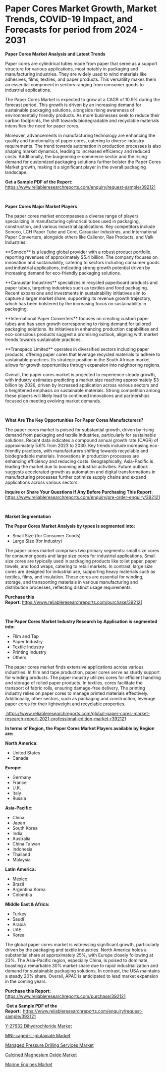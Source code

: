 <p><h1>Paper Cores Market Growth, Market Trends, COVID-19 Impact, and Forecasts for period from 2024 - 2031</h1></p><p><strong>Paper Cores Market Analysis and Latest Trends</strong></p>
<p><p>Paper cores are cylindrical tubes made from paper that serve as a support structure for various applications, most notably in packaging and manufacturing industries. They are widely used to wind materials like adhesives, films, textiles, and paper products. This versatility makes them an essential component in sectors ranging from consumer goods to industrial applications.</p><p>The Paper Cores Market is expected to grow at a CAGR of 10.9% during the forecast period. This growth is driven by an increasing demand for sustainable packaging solutions, alongside rising awareness of environmentally friendly products. As more businesses seek to reduce their carbon footprints, the shift towards biodegradable and recyclable materials intensifies the need for paper cores. </p><p>Moreover, advancements in manufacturing technology are enhancing the quality and functionality of paper cores, catering to diverse industry requirements. The trend towards automation in production processes is also shaping market dynamics, leading to increased efficiency and reduced costs. Additionally, the burgeoning e-commerce sector and the rising demand for customized packaging solutions further bolster the Paper Cores Market growth, making it a significant player in the overall packaging landscape.</p></p>
<p><strong>Get a Sample PDF of the Report:&nbsp;</strong> <a href="https://www.reliableresearchreports.com/enquiry/request-sample/392121?utm_campaign=10&utm_medium=2&utm_source=Github&utm_content=ia&utm_term=26102024&utm_id=paper-cores">https://www.reliableresearchreports.com/enquiry/request-sample/392121</a></p>
<p>&nbsp;</p>
<p><strong>Paper Cores Major Market Players</strong></p>
<p><p>The paper cores market encompasses a diverse range of players specializing in manufacturing cylindrical tubes used in packaging, construction, and various industrial applications. Key competitors include Sonoco, LCH Paper Tube and Core, Caraustar Industries, and International Paper Converters, alongside others like Callenor, Rae Products, and Valk Industries.</p><p>**Sonoco** is a leading global provider with a robust product portfolio, reporting revenues of approximately $5.4 billion. The company focuses on innovation and sustainability, catering to sectors including consumer goods and industrial applications, indicating strong growth potential driven by increasing demand for eco-friendly packaging solutions.</p><p>**Caraustar Industries** specializes in recycled paperboard products and paper tubes, targeting industries such as textiles and food packaging. Recent expansions and investments in sustainability initiatives aim to capture a larger market share, supporting its revenue growth trajectory, which has been bolstered by the increasing focus on sustainability in packaging.</p><p>**International Paper Converters** focuses on creating custom paper tubes and has seen growth corresponding to rising demand for tailored packaging solutions. Its initiatives in enhancing production capabilities and eco-conscious products suggest a promising outlook, aligning with market trends towards sustainable practices.</p><p>**Transpaco Limited** operates in diversified sectors including paper products, offering paper cores that leverage recycled materials to adhere to sustainable practices. Its strategic position in the South African market allows for growth opportunities through expansion into neighboring regions.</p><p>Overall, the paper cores market is projected to experience steady growth, with industry estimates predicting a market size reaching approximately $3 billion by 2026, driven by increased application across various sectors and a heightened emphasis on sustainable materials. Strong competition among these players will likely lead to continued innovations and partnerships focused on meeting evolving market demands.</p></p>
<p>&nbsp;</p>
<p><strong>What Are The Key Opportunities For Paper Cores Manufacturers?</strong></p>
<p><p>The paper cores market is poised for substantial growth, driven by rising demand from packaging and textile industries, particularly for sustainable solutions. Recent data indicates a compound annual growth rate (CAGR) of approximately 5.6% from 2023 to 2030. Key trends include increasing eco-friendly practices, with manufacturers shifting towards recyclable and biodegradable materials. Innovations in production processes are enhancing efficiency and reducing costs. Geographically, Asia-Pacific is leading the market due to booming industrial activities. Future outlook suggests accelerated growth as automation and digital transformations in manufacturing processes further optimize supply chains and expand applications across various sectors.</p></p>
<p><strong>Inquire or Share Your Questions If Any Before Purchasing This Report:</strong> <a href="https://www.reliableresearchreports.com/enquiry/pre-order-enquiry/392121?utm_campaign=10&utm_medium=2&utm_source=Github&utm_content=ia&utm_term=26102024&utm_id=paper-cores">https://www.reliableresearchreports.com/enquiry/pre-order-enquiry/392121</a></p>
<p>&nbsp;</p>
<p><strong>Market Segmentation</strong></p>
<p><strong>The Paper Cores Market Analysis by types is segmented into:</strong></p>
<p><ul><li>Small Size (for Consumer Goods)</li><li>Large Size (for Industry)</li></ul></p>
<p><p>The paper cores market comprises two primary segments: small size cores for consumer goods and large size cores for industrial applications. Small size cores are typically used in packaging products like toilet paper, paper towels, and food wraps, catering to retail markets. In contrast, large size cores are designed for industrial use, supporting heavy materials such as textiles, films, and insulation. These cores are essential for winding, storage, and transporting materials in various manufacturing and distribution processes, reflecting distinct usage requirements.</p></p>
<p><strong>Purchase this Report:&nbsp;</strong><a href="https://www.reliableresearchreports.com/purchase/392121?utm_campaign=10&utm_medium=2&utm_source=Github&utm_content=ia&utm_term=26102024&utm_id=paper-cores">https://www.reliableresearchreports.com/purchase/392121</a></p>
<p>&nbsp;</p>
<p><strong>The Paper Cores Market Industry Research by Application is segmented into:</strong></p>
<p><ul><li>Flim and Tap</li><li>Paper Industry</li><li>Textile Industry</li><li>Printing Industry</li><li>Others</li></ul></p>
<p><p>The paper cores market finds extensive applications across various industries. In film and tape production, paper cores serve as sturdy support for winding products. The paper industry utilizes cores for efficient handling and storage of rolled paper products. In textiles, cores facilitate the transport of fabric rolls, ensuring damage-free delivery. The printing industry relies on paper cores to manage printed materials effectively. Additionally, other sectors, such as packaging and construction, leverage paper cores for their lightweight and recyclable properties.</p></p>
<p><a href="https://www.reliableresearchreports.com/global-paper-cores-market-research-report-2021-professional-edition-market-r392121?utm_campaign=10&utm_medium=2&utm_source=Github&utm_content=ia&utm_term=26102024&utm_id=paper-cores">&nbsp;https://www.reliableresearchreports.com/global-paper-cores-market-research-report-2021-professional-edition-market-r392121</a></p>
<p><strong>In terms of Region, the Paper Cores Market Players available by Region are:</strong></p>
<p>
    <p> <strong> North America: </strong>
        <ul>
            <li>United States</li>
            <li>Canada</li>
        </ul>
        </p> 
    <p> <strong> Europe: </strong>
        <ul>
            <li>Germany</li>
            <li>France</li>
            <li>U.K.</li>
            <li>Italy</li>
            <li>Russia</li>
        </ul>
        </p> 
    <p> <strong> Asia-Pacific: </strong>
        <ul>
            <li>China</li>
            <li>Japan</li>
            <li>South Korea</li>
            <li>India</li>
            <li>Australia</li>
            <li>China Taiwan</li>
            <li>Indonesia</li>
            <li>Thailand</li>
            <li>Malaysia</li>
        </ul>
        </p> 
    <p> <strong> Latin America: </strong>
        <ul>
            <li>Mexico</li>
            <li>Brazil</li>
            <li>Argentina Korea</li>
            <li>Colombia</li>
        </ul>
        </p> 
    <p> <strong> Middle East & Africa: </strong>
        <ul>
            <li>Turkey</li>
            <li>Saudi</li>
            <li>Arabia</li>
            <li>UAE</li>
            <li>Korea</li>
        </ul>
    </p>
    </p>
<p><p>The global paper cores market is witnessing significant growth, particularly driven by the packaging and textile industries. North America holds a substantial share at approximately 25%, with Europe closely following at 23%. The Asia-Pacific region, especially China, is poised to dominate, boasting a remarkable 30% market share due to rapid industrialization and demand for sustainable packaging solutions. In contrast, the USA maintains a steady 20% share. Overall, APAC is anticipated to lead market expansion in the coming years.</p></p>
<p><strong>Purchase this Report: </strong><a href="https://www.reliableresearchreports.com/purchase/392121?utm_campaign=10&utm_medium=2&utm_source=Github&utm_content=ia&utm_term=26102024&utm_id=paper-cores">https://www.reliableresearchreports.com/purchase/392121</a></p>
<p>&nbsp;<strong>Get a Sample PDF of the Report:&nbsp;&nbsp;</strong><a href="https://www.reliableresearchreports.com/enquiry/request-sample/392121?utm_campaign=10&utm_medium=2&utm_source=Github&utm_content=ia&utm_term=26102024&utm_id=paper-cores">https://www.reliableresearchreports.com/enquiry/request-sample/392121</a></p>
<p><strong></strong></p>
<p><p><a href="https://www.linkedin.com/pulse/navigating-global-y-27632-dihydrochloride-market-from-trends-xpoec?utm_campaign=10&utm_medium=2&utm_source=Github&utm_content=ia&utm_term=26102024&utm_id=paper-cores">Y-27632 Dihydrochloride Market</a></p><p><a href="https://www.linkedin.com/pulse/mni-caged-l-glutamate-market-emerging-trends-future-prospects-r4mvc?utm_campaign=10&utm_medium=2&utm_source=Github&utm_content=ia&utm_term=26102024&utm_id=paper-cores">MNI-caged-L-glutamate Market</a></p><p><a href="https://issuu.com/reportprime-2/docs/managed-pressure-drilling-services-_71d0e21edb3f91?utm_campaign=10&utm_medium=2&utm_source=Github&utm_content=ia&utm_term=26102024&utm_id=paper-cores">Managed Pressure Drilling Services Market</a></p><p><a href="https://github.com/MCGEE-CRANECaitlyn/Market-Research-Report-List-1/blob/main/calcined-magnesium-oxide-market.md?utm_campaign=10&utm_medium=2&utm_source=Github&utm_content=ia&utm_term=26102024&utm_id=paper-cores">Calcined Magnesium Oxide Market</a></p><p><a href="https://issuu.com/reportprime-2/docs/marine-engines-market-size-2030.ppt_30401d18523815?utm_campaign=10&utm_medium=2&utm_source=Github&utm_content=ia&utm_term=26102024&utm_id=paper-cores">Marine Engines Market</a></p></p>